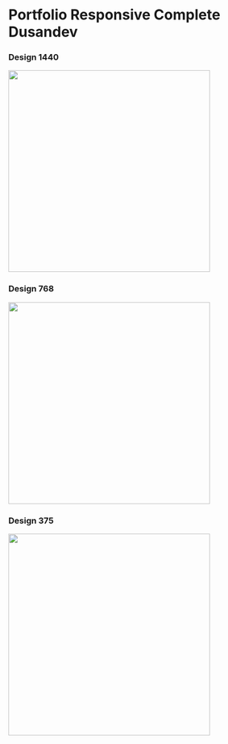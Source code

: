 # Portfolio Responsive Complete Dusandev
### Design 1440
<img src='https://user-images.githubusercontent.com/73114495/188332829-154c1988-d0e5-4106-a138-830bd9032d22.png' height=400>

### Design 768
<img src='https://user-images.githubusercontent.com/73114495/188332834-9bcaaa71-449f-43d5-a6b0-c45a3c280130.png' height=400>

### Design 375
<img src='https://user-images.githubusercontent.com/73114495/188332643-f0db78d9-9d94-4507-915b-5e4beb5afef8.png' height=400>
